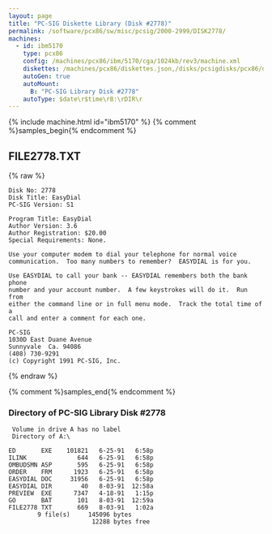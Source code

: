 ```yaml
---
layout: page
title: "PC-SIG Diskette Library (Disk #2778)"
permalink: /software/pcx86/sw/misc/pcsig/2000-2999/DISK2778/
machines:
  - id: ibm5170
    type: pcx86
    config: /machines/pcx86/ibm/5170/cga/1024kb/rev3/machine.xml
    diskettes: /machines/pcx86/diskettes.json,/disks/pcsigdisks/pcx86/diskettes.json
    autoGen: true
    autoMount:
      B: "PC-SIG Library Disk #2778"
    autoType: $date\r$time\rB:\rDIR\r
---
```


{% include machine.html id="ibm5170" %}
{% comment %}samples_begin{% endcomment %}

## FILE2778.TXT

{% raw %}
```
Disk No: 2778
Disk Title: EasyDial
PC-SIG Version: S1

Program Title: EasyDial
Author Version: 3.6
Author Registration: $20.00
Special Requirements: None.

Use your computer modem to dial your telephone for normal voice
communication.  Too many numbers to remember?  EASYDIAL is for you.

Use EASYDIAL to call your bank -- EASYDIAL remembers both the bank phone
number and your account number.  A few keystrokes will do it.  Run from
either the command line or in full menu mode.  Track the total time of a
call and enter a comment for each one.

PC-SIG
1030D East Duane Avenue
Sunnyvale  Ca. 94086
(408) 730-9291
(c) Copyright 1991 PC-SIG, Inc.
```
{% endraw %}

{% comment %}samples_end{% endcomment %}

### Directory of PC-SIG Library Disk #2778

     Volume in drive A has no label
     Directory of A:\

    ED       EXE    101821   6-25-91   6:58p
    ILINK              644   6-25-91   6:58p
    OMBUDSMN ASP       595   6-25-91   6:58p
    ORDER    FRM      1923   6-25-91   6:58p
    EASYDIAL DOC     31956   6-25-91   6:58p
    EASYDIAL DIR        40   8-03-91  12:58a
    PREVIEW  EXE      7347   4-18-91   1:15p
    GO       BAT       101   8-03-91  12:59a
    FILE2778 TXT       669   8-03-91   1:02a
            9 file(s)     145096 bytes
                           12288 bytes free
